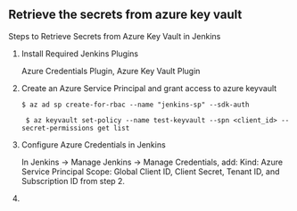 ## Retrieve the secrets from azure key vault 

Steps to Retrieve Secrets from Azure Key Vault in Jenkins

1. Install Required Jenkins Plugins

   Azure Credentials Plugin,
   Azure Key Vault Plugin

2. Create an Azure Service Principal and grant access to azure keyvault

   ``` $ az ad sp create-for-rbac --name "jenkins-sp" --sdk-auth ```

   ``` $ az keyvault set-policy --name test-keyvault --spn <client_id> --secret-permissions get list```

3. Configure Azure Credentials in Jenkins

   In Jenkins → Manage Jenkins → Manage Credentials, add:
   Kind: Azure Service Principal
   Scope: Global
   Client ID, Client Secret, Tenant ID, and Subscription ID from step 2.

4. 

